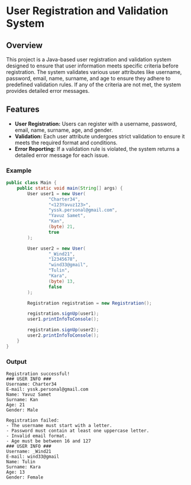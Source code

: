 # User Registration and Validation System

## Overview

This project is a Java-based user registration and validation system designed to ensure that user information meets specific criteria before registration. The system validates various user attributes like username, password, email, name, surname, and age to ensure they adhere to predefined validation rules. If any of the criteria are not met, the system provides detailed error messages.

## Features

- **User Registration:** Users can register with a username, password, email, name, surname, age, and gender.
- **Validation:** Each user attribute undergoes strict validation to ensure it meets the required format and conditions.
- **Error Reporting:** If a validation rule is violated, the system returns a detailed error message for each issue.

### Example

```java
public class Main {
    public static void main(String[] args) {
        User user1 = new User(
                "Charter34",
                "<123Yavuz123>",
                "yssk.personal@gmail.com",
                "Yavuz Samet",
                "Kan",
                (byte) 21,
                true
        );

        User user2 = new User(
                "_Wind21",
                "12345678",
                "wind33@gmail",
                "Tulin",
                "Kara",
                (byte) 13,
                false
        );

        Registration registration = new Registration();

        registration.signUp(user1);
        user1.printInfoToConsole();

        registration.signUp(user2);
        user2.printInfoToConsole();
    }
}
```

### Output
```
Registration successful!
### USER INFO ###
Username: Charter34
E-mail: yssk.personal@gmail.com
Name: Yavuz Samet
Surname: Kan
Age: 21
Gender: Male

Registration failed:
- The username must start with a letter.
- Password must contain at least one uppercase letter.
- Invalid email format.
- Age must be between 16 and 127
### USER INFO ###
Username: _Wind21
E-mail: wind33@gmail
Name: Tulin
Surname: Kara
Age: 13
Gender: Female
```


